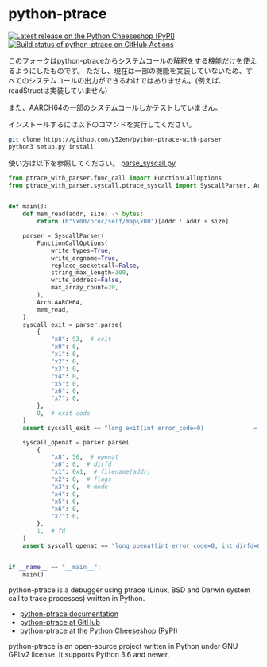 # python-ptrace

[![Latest release on the Python Cheeseshop (PyPI)](https://img.shields.io/pypi/v/python-ptrace.svg)](https://pypi.python.org/pypi/python-ptrace)
[![Build status of python-ptrace on GitHub Actions](https://github.com/vstinner/python-ptrace/actions/workflows/build.yml/badge.svg)](https://github.com/vstinner/python-ptrace/actions)

このフォークはpython-ptraceからシステムコールの解釈をする機能だけを使えるようにしたものです。
ただし、現在は一部の機能を実装していないため、すべてのシステムコールの出力ができるわけではありません。(例えば、readStructは実装していません)

また、AARCH64の一部のシステムコールしかテストしていません。

インストールするには以下のコマンドを実行してください。
```bash
git clone https://github.com/y52en/python-ptrace-with-parser
python3 setup.py install
```


使い方は以下を参照してください。
[parse_syscall.py](./examples/parse_syscall.py)
```python
from ptrace_with_parser.func_call import FunctionCallOptions
from ptrace_with_parser.syscall.ptrace_syscall import SyscallParser, Arch


def main():
    def mem_read(addr, size) -> bytes:
        return (b"\x00/proc/self/map\x00")[addr : addr + size]

    parser = SyscallParser(
        FunctionCallOptions(
            write_types=True,
            write_argname=True,
            replace_socketcall=False,
            string_max_length=300,
            write_address=False,
            max_array_count=20,
        ),
        Arch.AARCH64,
        mem_read,
    )
    syscall_exit = parser.parse(
        {
            "x8": 93,  # exit
            "x0": 0,
            "x1": 0,
            "x2": 0,
            "x3": 0,
            "x4": 0,
            "x5": 0,
            "x6": 0,
            "x7": 0,
        },
        0,  # exit code
    )
    assert syscall_exit == "long exit(int error_code=0)              = 0"

    syscall_openat = parser.parse(
        {
            "x8": 56,  # openat
            "x0": 0,  # dirfd
            "x1": 0x1,  # filename(addr)
            "x2": 0,  # flags
            "x3": 0,  # mode
            "x4": 0,
            "x5": 0,
            "x6": 0,
            "x7": 0,
        },
        1,  # fd
    )
    assert syscall_openat == "long openat(int error_code=0, int dirfd=0, const char * filename=bytearray(b'/proc/self/map'), int flags=O_RDONLY, umode_t mode=) = 1"


if __name__ == "__main__":
    main()
```

python-ptrace is a debugger using ptrace (Linux, BSD and Darwin system call to trace processes) written in Python.

- [python-ptrace documentation](http://python-ptrace.readthedocs.io/)
- [python-ptrace at GitHub](https://github.com/vstinner/python-ptrace)
- [python-ptrace at the Python Cheeseshop (PyPI)](https://pypi.python.org/pypi/python-ptrace)

python-ptrace is an open-source project written in Python under GNU GPLv2 license. It supports Python 3.6 and newer.
